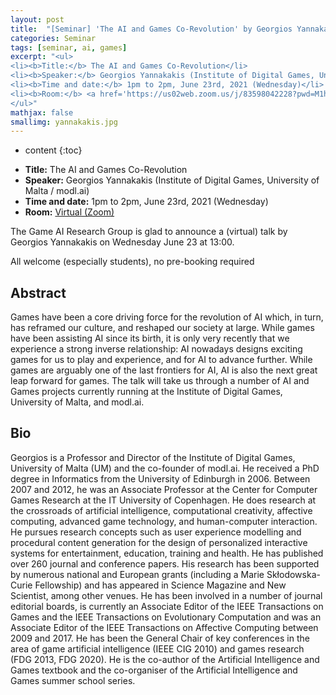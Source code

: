 ```yaml
---
layout: post
title:  "[Seminar] 'The AI and Games Co-Revolution' by Georgios Yannakakis"
categories: Seminar
tags: [seminar, ai, games]
excerpt: "<ul>
<li><b>Title:</b> The AI and Games Co-Revolution</li>
<li><b>Speaker:</b> Georgios Yannakakis (Institute of Digital Games, University of Malta / modl.ai)</li> 
<li><b>Time and date:</b> 1pm to 2pm, June 23rd, 2021 (Wednesday)</li>
<li><b>Room:</b> <a href='https://us02web.zoom.us/j/83598042228?pwd=M1hjcDBnRkFuTlI0R25xN28rM0ZYdz09'>Virtual (Zoom)</a></li>
</ul>"
mathjax: false
smallimg: yannakakis.jpg
---
```


* content
{:toc}

<ul>
<li><b>Title:</b> The AI and Games Co-Revolution</li>
<li><b>Speaker:</b> Georgios Yannakakis (Institute of Digital Games, University of Malta / modl.ai)</li> 
<li><b>Time and date:</b> 1pm to 2pm, June 23rd, 2021 (Wednesday)</li>
<li><b>Room:</b> <a href='https://us02web.zoom.us/j/83598042228?pwd=M1hjcDBnRkFuTlI0R25xN28rM0ZYdz09'>Virtual (Zoom)</a></li>
</ul>

The Game AI Research Group is glad to announce a (virtual) talk by Georgios Yannakakis on Wednesday June 23 at 13:00.

All welcome (especially students), no pre-booking required 

## Abstract

Games have been a core driving force for the revolution of AI which, in turn, has reframed our culture, and reshaped our society at large. While games have been assisting AI since its birth, it is only very recently that we experience a strong inverse relationship: AI nowadays designs exciting games for us to play and experience, and for AI to advance further. While games are arguably one of the last frontiers for AI, AI is also the next great leap forward for games. The talk will take us through a number of AI and Games projects currently running at the Institute of Digital Games, University of Malta, and modl.ai.

## Bio

Georgios is a Professor and Director of the Institute of Digital Games, University of Malta (UM) and the co-founder of modl.ai. He received a PhD degree in Informatics from the University of Edinburgh in 2006. Between 2007 and 2012, he was an Associate Professor at the Center for Computer Games Research at the IT University of Copenhagen. He does research at the crossroads of artificial intelligence, computational creativity, affective computing, advanced game technology, and human-computer interaction. He pursues research concepts such as user experience modelling and procedural content generation for the design of personalized interactive systems for entertainment, education, training and health. He has published over 260 journal and conference papers. His research has been supported by numerous national and European grants (including a Marie Skłodowska-Curie Fellowship) and has appeared in Science Magazine and New Scientist, among other venues. He has been involved in a number of journal editorial boards, is currently an Associate Editor of the IEEE Transactions on Games and the IEEE Transactions on Evolutionary Computation and was an Associate Editor of the IEEE Transactions on Affective Computing between 2009 and 2017. He has been the General Chair of key conferences in the area of game artificial intelligence (IEEE CIG 2010) and games research (FDG 2013, FDG 2020). He is the co-author of the Artificial Intelligence and Games textbook and the co-organiser of the Artificial Intelligence and Games summer school series.
